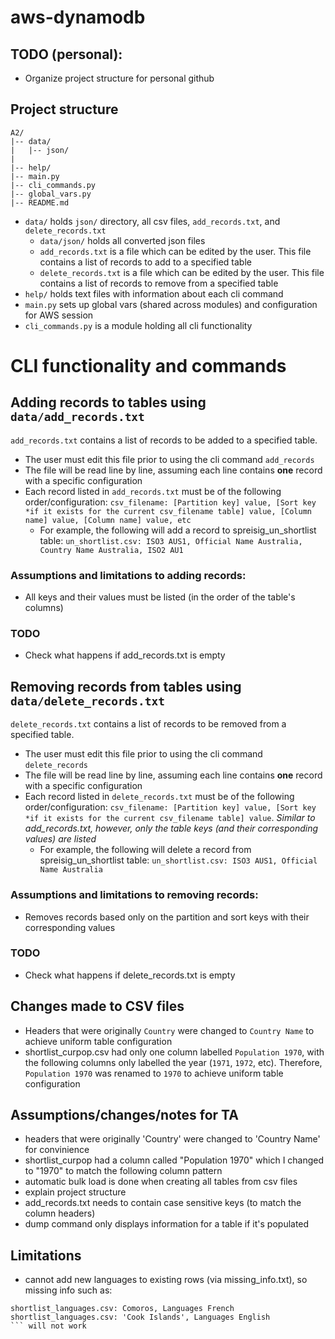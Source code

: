 # aws-dynamodb

## TODO (personal):
- Organize project structure for personal github

## Project structure
```
A2/
|-- data/
|   |-- json/
|
|-- help/
|-- main.py
|-- cli_commands.py
|-- global_vars.py
|-- README.md
```
- `data/` holds `json/` directory, all csv files, `add_records.txt`, and `delete_records.txt`
    - `data/json/` holds all converted json files
    - `add_records.txt` is a file which can be edited by the user. This file contains a list of records to add to a specified table
    - `delete_records.txt` is a file which can be edited by the user. This file contains a list of records to remove from a specified table
- `help/` holds text files with information about each cli command
- `main.py` sets up global vars (shared across modules) and configuration for AWS session
- `cli_commands.py` is a module holding all cli functionality

# CLI functionality and commands

## Adding records to tables using `data/add_records.txt`
`add_records.txt` contains a list of records to be added to a specified table.
- The user must edit this file prior to using the cli command `add_records`
- The file will be read line by line, assuming each line contains **one** record with a specific configuration
- Each record listed in `add_records.txt` must be of the following order/configuration: `csv_filename: [Partition key] value, [Sort key *if it exists for the current csv_filename table] value, [Column name] value, [Column name] value, etc`
    - For example, the following will add a record to spreisig_un_shortlist table: `un_shortlist.csv: ISO3 AUS1, Official Name Australia, Country Name Australia, ISO2 AU1`
### Assumptions and limitations to adding records:
- All keys and their values must be listed (in the order of the table's columns)
### TODO
- Check what happens if add_records.txt is empty

## Removing records from tables using `data/delete_records.txt`
`delete_records.txt` contains a list of records to be removed from a specified table.
- The user must edit this file prior to using the cli command `delete_records`
- The file will be read line by line, assuming each line contains **one** record with a specific configuration
- Each record listed in `delete_records.txt` must be of the following order/configuration: `csv_filename: [Partition key] value, [Sort key *if it exists for the current csv_filename table] value`. *Similar to add_records.txt, however, only the table keys (and their corresponding values) are listed*
    - For example, the following will delete a record from spreisig_un_shortlist table: `un_shortlist.csv: ISO3 AUS1, Official Name Australia`
### Assumptions and limitations to removing records:
- Removes records based only on the partition and sort keys with their corresponding values
### TODO
- Check what happens if delete_records.txt is empty

## Changes made to CSV files
- Headers that were originally `Country` were changed to `Country Name` to achieve uniform table configuration
- shortlist_curpop.csv had only one column labelled `Population 1970`, with the following columns only labelled the year (`1971`, `1972`, etc). Therefore, `Population 1970` was renamed to `1970` to achieve uniform table configuration

## Assumptions/changes/notes for TA
- headers that were originally 'Country' were changed to 'Country Name' for convinience
- shortlist_curpop had a column called "Population 1970" which I changed to "1970" to match the following column pattern
- automatic bulk load is done when creating all tables from csv files
- explain project structure
- add_records.txt needs to contain case sensitive keys (to match the column headers)
- dump command only displays information for a table if it's populated

## Limitations
- cannot add new languages to existing rows (via missing_info.txt), so missing info such as:
```
shortlist_languages.csv: Comoros, Languages French
shortlist_languages.csv: 'Cook Islands', Languages English
``` will not work